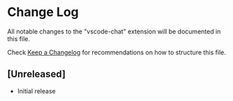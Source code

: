 # Change Log

All notable changes to the "vscode-chat" extension will be documented in this file.

Check [Keep a Changelog](http://keepachangelog.com/) for recommendations on how to structure this file.

## [Unreleased]

- Initial release